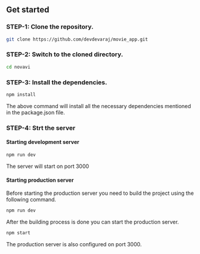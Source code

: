 ## Get started

### STEP-1: Clone the repository.
```bash
git clone https://github.com/devdevaraj/movie_app.git
```
### STEP-2: Switch to the cloned directory.
```bash
cd novavi
```
### STEP-3: Install the dependencies.
```bash
npm install
```
The above command will install all the necessary dependencies mentioned in the package.json file.

### STEP-4: Strt the server
   #### Starting development server
   ```bash
   npm run dev
   ```
   The server will start on port 3000
   #### Starting production server
   Before starting the production server you need to build the project using the following command.
   ```bash
   npm run dev
   ```
   After the building process is done you can start the production server.
   ```bash
   npm start
   ```
   The production server is also configured on port 3000.
